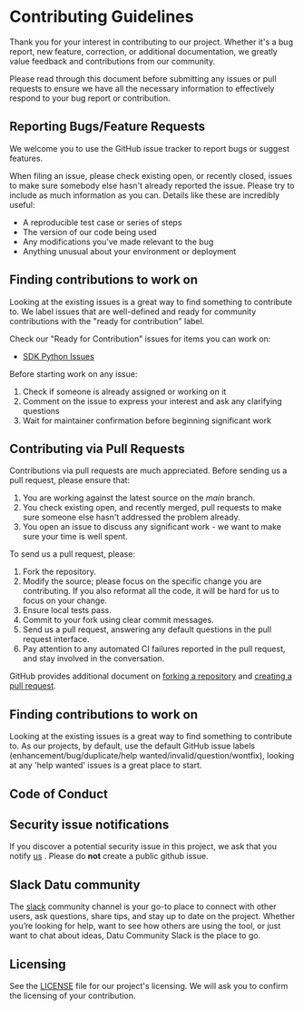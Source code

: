 # Contributing Guidelines

Thank you for your interest in contributing to our project. Whether it's a bug report, new feature, correction, or additional
documentation, we greatly value feedback and contributions from our community.

Please read through this document before submitting any issues or pull requests to ensure we have all the necessary
information to effectively respond to your bug report or contribution.


## Reporting Bugs/Feature Requests

We welcome you to use the GitHub issue tracker to report bugs or suggest features.

When filing an issue, please check existing open, or recently closed, issues to make sure somebody else hasn't already
reported the issue. Please try to include as much information as you can. Details like these are incredibly useful:

* A reproducible test case or series of steps
* The version of our code being used
* Any modifications you've made relevant to the bug
* Anything unusual about your environment or deployment

## Finding contributions to work on
Looking at the existing issues is a great way to find something to contribute to. We label issues that are well-defined and ready for community contributions with the "ready for contribution" label.

Check our "Ready for Contribution" issues for items you can work on:
- [SDK Python Issues](https://github.com/Datuanalytics/datu-core/issues?q=is%3Aissue%20state%3Aopen%20label%3A%22ready%20for%20contribution%22)

Before starting work on any issue:
1. Check if someone is already assigned or working on it
2. Comment on the issue to express your interest and ask any clarifying questions
3. Wait for maintainer confirmation before beginning significant work

## Contributing via Pull Requests
Contributions via pull requests are much appreciated. Before sending us a pull request, please ensure that:

1. You are working against the latest source on the *main* branch.
2. You check existing open, and recently merged, pull requests to make sure someone else hasn't addressed the problem already.
3. You open an issue to discuss any significant work -  we want to make sure your time is well spent. 

To send us a pull request, please:

1. Fork the repository.
2. Modify the source; please focus on the specific change you are contributing. If you also reformat all the code, it will be hard for us to focus on your change.
3. Ensure local tests pass.
4. Commit to your fork using clear commit messages.
5. Send us a pull request, answering any default questions in the pull request interface.
6. Pay attention to any automated CI failures reported in the pull request, and stay involved in the conversation.

GitHub provides additional document on [forking a repository](https://help.github.com/articles/fork-a-repo/) and
[creating a pull request](https://help.github.com/articles/creating-a-pull-request/).


## Finding contributions to work on
Looking at the existing issues is a great way to find something to contribute to. As our projects, by default, use the default GitHub issue labels (enhancement/bug/duplicate/help wanted/invalid/question/wontfix), looking at any 'help wanted' issues is a great place to start.


## Code of Conduct


## Security issue notifications
If you discover a potential security issue in this project, we ask that you notify [us](hello@datu.fi) . Please do **not** create a public github issue.

## Slack Datu community

The [slack](https://join.slack.com/t/datucommunity/shared_invite/zt-3b3yq8apy-wcJPH6jqJWp_LjqENFwKtA) community channel is your go-to place to connect with other users, ask questions, share tips, and stay up to date on the project. Whether you’re looking for help, want to see how others are using the tool, or just want to chat about ideas, Datu Community Slack is the place to go.  


## Licensing

See the [LICENSE](LICENSE) file for our project's licensing. We will ask you to confirm the licensing of your contribution.